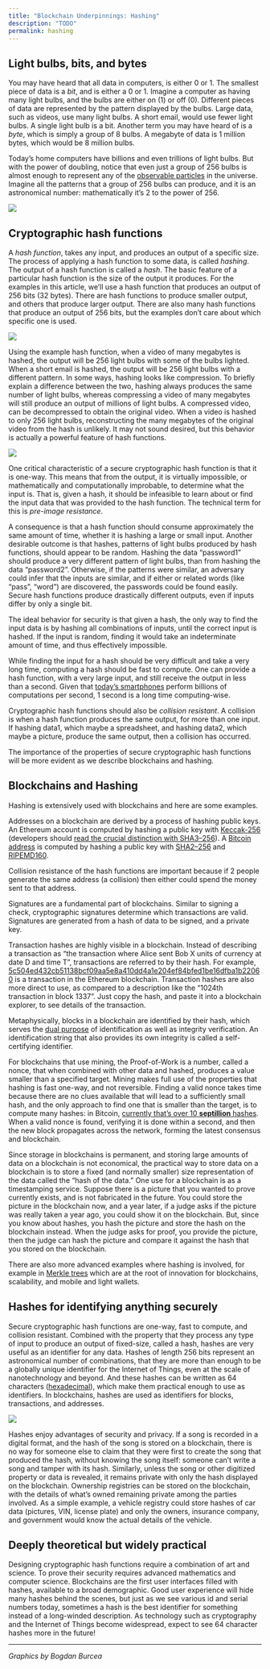 ```yaml
---
title: "Blockchain Underpinnings: Hashing"
description: "TODO"
permalink: hashing
---
```


## Light bulbs, bits, and bytes

You may have heard that all data in computers, is either 0 or 1. The smallest piece of data is a  _bit_, and is either a 0 or 1. Imagine a computer as having many light bulbs, and the bulbs are either on (1) or off (0). Different pieces of data are represented by the pattern displayed by the bulbs. Large data, such as videos, use many light bulbs. A short email, would use fewer light bulbs. A single light bulb is a bit. Another term you may have heard of is a  _byte_, which is simply a group of 8 bulbs. A megabyte of data is 1 million bytes, which would be 8 million bulbs.

Today’s home computers have billions and even trillions of light bulbs. But with the power of doubling, notice that even just a group of 256 bulbs is almost enough to represent any of the  [observable particles](https://en.wikipedia.org/wiki/Orders_of_magnitude_(numbers)#1042_to_10100)  in the universe. Imagine all the patterns that a group of 256 bulbs can produce, and it is an astronomical number: mathematically it’s 2 to the power of 256.

![](https://miro.medium.com/max/700/1*2ByjSMwdJx0kPICPP4YSuw.jpeg)

## Cryptographic hash functions

A  _hash function_, takes any input, and produces an output of a specific size. The process of applying a hash function to some data, is called  _hashing_. The output of a hash function is called a  _hash_. The basic feature of a particular hash function is the size of the output it produces. For the examples in this article, we’ll use a hash function that produces an output of 256 bits (32 bytes). There are hash functions to produce smaller output, and others that produce larger output. There are also many hash functions that produce an output of 256 bits, but the examples don’t care about which specific one is used.

![](https://miro.medium.com/max/320/1*sFJusJDKOjxFKRhVr63OKA.jpeg)

Using the example hash function, when a video of many megabytes is hashed, the output will be 256 light bulbs with some of the bulbs lighted. When a short email is hashed, the output will be 256 light bulbs with a different pattern. In some ways, hashing looks like compression. To briefly explain a difference between the two, hashing always produces the same number of light bulbs, whereas compressing a video of many megabytes will still produce an output of millions of light bulbs. A compressed video, can be decompressed to obtain the original video. When a video is hashed to only 256 light bulbs, reconstructing the many megabytes of the original video from the hash is unlikely. It may not sound desired, but this behavior is actually a powerful feature of hash functions.

![](https://miro.medium.com/max/700/1*GxRjonrH25XJR2DVd8v92Q.jpeg)

One critical characteristic of a secure cryptographic hash function is that it is one-way.  This means that from the output, it is virtually impossible, or mathematically and computationally improbable, to determine what the input is.  That is, given a hash, it should be infeasible to learn about or find the input data that was provided to the hash function. The technical term for this is  _pre-image resistance_.

A consequence is that a hash function should consume approximately the same amount of time, whether it is hashing a large or small input. Another desirable outcome is that hashes, patterns of light bulbs produced by hash functions, should appear to be random. Hashing the data “password1” should produce a very different pattern of light bulbs, than from hashing the data “password2”. Otherwise, if the patterns were similar, an adversary could infer that the inputs are similar, and if either or related words (like “pass”, “word”) are discovered, the passwords could be found easily. Secure hash functions produce drastically different outputs, even if inputs differ by only a single bit.

The ideal behavior for security is that given a hash, the only way to find the input data is by hashing all combinations of inputs, until the correct input is hashed. If the input is random, finding it would take an indeterminate amount of time, and thus effectively impossible.

While finding the input for a hash should be very difficult and take a very long time, computing a hash should be fast to compute. One can provide a hash function, with a very large input, and still receive the output in less than a second. Given that  [today’s smartphones](https://en.wikipedia.org/wiki/Instructions_per_second#Timeline_of_instructions_per_second)  perform billions of computations per second, 1 second is a long time computing-wise.

Cryptographic hash functions should also be  _collision resistant_. A collision is when a hash function produces the same output, for more than one input. If hashing data1, which maybe a spreadsheet, and hashing data2, which maybe a picture, produce the same output, then a collision has occurred.

The importance of the properties of secure cryptographic hash functions will be more evident as we describe blockchains and hashing.

## Blockchains and Hashing

Hashing is extensively used with blockchains and here are some examples.

Addresses on a blockchain are derived by a process of hashing public keys. An Ethereum account is computed by hashing a public key with  [Keccak-256](http://keccak.noekeon.org/yes_this_is_keccak.html)  (developers should  [read the crucial distinction with SHA3–256](https://medium.com/@ConsenSys/are-you-really-using-sha-3-or-old-code-c5df31ad2b0)). A  [Bitcoin address](https://en.bitcoin.it/wiki/Technical_background_of_version_1_Bitcoin_addresses)  is computed by hashing a public key with  [SHA2–256](https://en.wikipedia.org/wiki/SHA-2)  and  [RIPEMD160](https://en.wikipedia.org/wiki/RIPEMD).

Collision resistance of the hash functions are important because if 2 people generate the same address (a collision) then either could spend the money sent to that address.

Signatures are a fundamental part of blockchains. Similar to signing a check, cryptographic signatures determine which transactions are valid. Signatures are generated from a hash of data to be signed, and a private key.

Transaction hashes are highly visible in a blockchain. Instead of describing a transaction as “the transaction where Alice sent Bob X units of currency at date D and time T”, transactions are referred to by their hash. For example,  [5c504ed432cb51138bcf09aa5e8a410dd4a1e204ef84bfed1be16dfba1b22060](https://live.ether.camp/transaction/5c504ed432cb51138bcf09aa5e8a410dd4a1e204ef84bfed1be16dfba1b22060)  is a transaction in the Ethereum blockchain. Transaction hashes are also more direct to use, as compared to a description like the “1024th transaction in block 1337”. Just copy the hash, and paste it into a blockchain explorer, to see details of the transaction.

Metaphysically, blocks in a blockchain are identified by their hash, which serves the  [dual purpose](https://en.bitcoin.it/wiki/How_bitcoin_works)  of identification as well as integrity verification. An identification string that also provides its own integrity is called a self-certifying identifier.

For blockchains that use mining, the Proof-of-Work is a number, called a nonce, that when combined with other data and hashed, produces a value smaller than a specified target. Mining makes full use of the properties that hashing is fast one-way, and not reversible. Finding a valid nonce takes time because there are no clues available that will lead to a sufficiently small hash, and the only approach to find one that is smaller than the target, is to compute many hashes: in Bitcoin,  [currently that’s over 10  **septillion**  hashes](http://bitcoin.sipa.be/). When a valid nonce is found, verifying it is done within a second, and then the new block propagates across the network, forming the latest consensus and blockchain.

Since storage in blockchains is permanent, and storing large amounts of data on a blockchain is not economical, the practical way to store data on a blockchain is to store a fixed (and normally smaller) size representation of the data called the “hash of the data.” One use for a blockchain is as a timestamping service. Suppose there is a picture that you wanted to prove currently exists, and is not fabricated in the future. You could store the picture in the blockchain now, and a year later, if a judge asks if the picture was really taken a year ago, you could show it on the blockchain. But, since you know about hashes, you hash the picture and store the hash on the blockchain instead. When the judge asks for proof, you provide the picture, then the judge can hash the picture and compare it against the hash that you stored on the blockchain.

There are also more advanced examples where hashing is involved, for example in  [Merkle trees](https://blog.ethereum.org/2015/11/15/merkling-in-ethereum)  which are at the root of innovation for blockchains, scalability, and mobile and light wallets.

## Hashes for identifying anything securely

Secure cryptographic hash functions are one-way, fast to compute, and collision resistant. Combined with the property that they process any type of input to produce an output of fixed-size, called a hash, hashes are very useful as an identifier for any data. Hashes of length 256 bits represent an astronomical number of combinations, that they are more than enough to be a globally unique identifier for the Internet of Things, even at the scale of nanotechnology and beyond. And these hashes can be written as 64 characters ([hexadecimal](https://en.wikipedia.org/wiki/Hexadecimal)), which make them practical enough to use as identifiers. In blockchains, hashes are used as identifiers for blocks, transactions, and addresses.

![](https://miro.medium.com/max/700/1*GkxzsXY6SeJbDvWF0ecAkw.jpeg)

Hashes enjoy advantages of security and privacy. If a song is recorded in a digital format, and the hash of the song is stored on a blockchain, there is no way for someone else to claim that they were first to create the song that produced the hash, without knowing the song itself: someone can’t write a song and tamper with its hash. Similarly, unless the song or other digitized property or data is revealed, it remains private with only the hash displayed on the blockchain. Ownership registries can be stored on the blockchain, with the details of what’s owned remaining private among the parties involved. As a simple example, a vehicle registry could store hashes of car data (pictures, VIN, license plate) and only the owners, insurance company, and government would know the actual details of the vehicle.

## Deeply theoretical but widely practical

Designing cryptographic hash functions require a combination of art and science. To prove their security requires advanced mathematics and computer science. Blockchains are the first user interfaces filled with hashes, available to a broad demographic. Good user experience will hide many hashes behind the scenes, but just as we see various id and serial numbers today, sometimes a hash is the best identifier for something instead of a long-winded description. As technology such as cryptography and the Internet of Things become widespread, expect to see 64 character hashes more in the future!
* * *
_Graphics by Bogdan Burcea_
